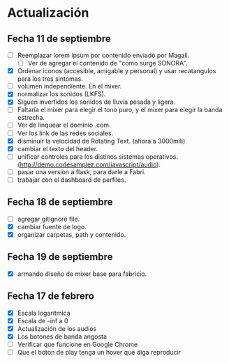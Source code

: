 # Actualización

## Fecha 11 de septiembre


- [ ] Reemplazar lorem ipsum por contenido enviado por Magali.
	- [ ] Ver de agregar el contenido de "como surge SONORA".
- [X] Ordenar iconos (accesible, amigable y personal) y usar recatangulos para los tres sintomas.
- [ ] volumen independiente. En el mixer.
- [X] normalizar los sonidos (LKFS).
- [x] Siguen invertidos los sonidos de lluvia pesada y ligera.
- [ ] Faltaría el mixer para elegir el tono puro, y el mixer para elegir la banda estrecha. 
- [ ] Ver de linquear el dominio .com.
- [ ] Ver los link de las redes sociales.
- [x] disminuir la velocidad de Rotating Text. (ahora a 3000mili)
- [x] cambiar el texto del header.
- [ ] unificar controles para los distinos sistemas operativos.(http://demo.codesamplez.com/javascript/audio).
- [ ] pasar una version a flask, para darle a Fabri.
- [ ] trabajar con el dashboard de perfiles.

## Fecha 18 de septiembre

- [ ] agregar gitignore file.
- [x] cambiar fuente de logo.
- [x] organizar carpetas, path y contenido.

## Fecha 19 de septiembre
- [x] armando diseño de mixer base para fabricio.

## Fecha 17 de febrero

- [x] Escala logarítmica
- [x] Escala de -inf a 0
- [x] Actualización de los audios
- [x] Los botones de banda angosta
- [ ] Verificar que funcione en Google Chrome
- [ ] Que el boton de play tenga un hover que diga reproducir
